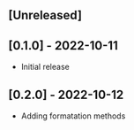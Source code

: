 ## [Unreleased]

## [0.1.0] - 2022-10-11

- Initial release

## [0.2.0] - 2022-10-12

- Adding formatation methods
